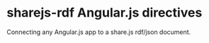 sharejs-rdf Angular.js directives
=================================

Connecting any Angular.js app to a share.js rdf/json document.

